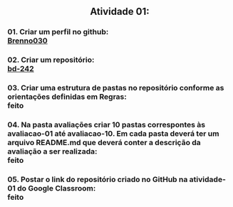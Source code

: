 <h2 align="center">Atividade 01:
  
<h3>01. Criar um perfil no github:<br>
<a href = "https://github.com/Brenno030">Brenno030</a>

<h3>02. Criar um repositório:<br>
<a href = "https://github.com/Brenno030/bd-242/tree/main">bd-242</a>

<h3>03. Criar uma estrutura de pastas no repositório conforme as orientações definidas em Regras:<br>
feito

<h3>04. Na pasta avaliações criar 10 pastas correspontes às avaliacao-01 até avaliacao-10. Em cada pasta deverá ter um arquivo README.md que deverá conter a descrição da avaliação a ser realizada:<br>
feito

<h3>05. Postar o link do repositório criado no GitHub na atividade-01 do Google Classroom:<br>
feito
